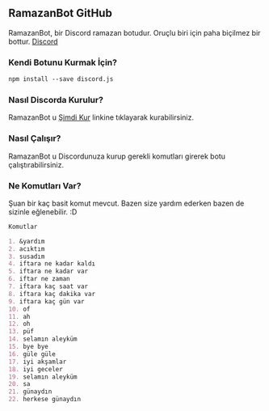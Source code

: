 ## RamazanBot GitHub

RamazanBot, bir Discord ramazan botudur. Oruçlu biri için paha biçilmez bir bottur.
[Discord](https://discord.gg/2rmY46Y)

### Kendi Botunu Kurmak İçin?

```markdown
npm install --save discord.js
```

### Nasıl Discorda Kurulur?

RamazanBot u [Şimdi Kur](https://discordapp.com/oauth2/authorize?client_id=316893953284636683&scope=bot&permissions=0) linkine tıklayarak kurabilirsiniz.

### Nasıl Çalışır?

RamazanBot u Discordunuza kurup gerekli komutları girerek botu çalıştırabilirsiniz.

### Ne Komutları Var?

Şuan bir kaç basit komut mevcut. Bazen size yardım ederken bazen de sizinle eğlenebilir. :D

```markdown
Komutlar

1. &yardım
2. acıktım
3. susadım
4. iftara ne kadar kaldı
5. iftara ne kadar var
6. iftar ne zaman
7. iftara kaç saat var
8. iftara kaç dakika var
9. iftara kaç gün var
10. of
11. ah
12. oh
13. püf
14. selamın aleyküm
15. bye bye
16. güle güle
17. iyi akşamlar
18. iyi geceler
19. selamın aleyküm
20. sa
21. günaydın
22. herkese günaydın
```
